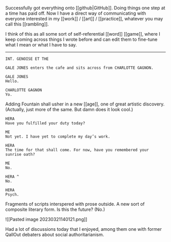 Successfully got everything onto [[github|GitHub]]. Doing things one step at a time has paid off. Now I have a direct way of communicating with everyone interested in my [[work]] / [[art]] / [[practice]], whatever you may call this [[rambling]].

I think of this as all some sort of self-referential [[word]] [[game]], where I keep coming across things I wrote before and can edit them to fine-tune what I mean or what I have to say. 

***
```fountain
INT. GENOISE ET THE

GALE JONES enters the cafe and sits across from CHARLOTTE GAGNON.

GALE JONES
Hello.

CHARLOTTE GAGNON
Yo.
```
Adding Fountain shall usher in a new [[age]], one of great artistic discovery. (Actually, just more of the same. But damn does it look cool.)

```fountain
HERA
Have you fulfilled your duty today?

ME
Not yet. I have yet to complete my day’s work.

HERA
The time for that shall come. For now, have you remembered your sunrise oath?

ME
No.

HERA ^
No.

HERA
Psych.
```

Fragments of scripts interspered with prose outside. A new sort of composite literary form. Is this the future? (No.)

![[Pasted image 20230321140121.png]]

Had a lot of discussions today that I enjoyed, among them one with former QallOut debaters about social authoritarianism.

